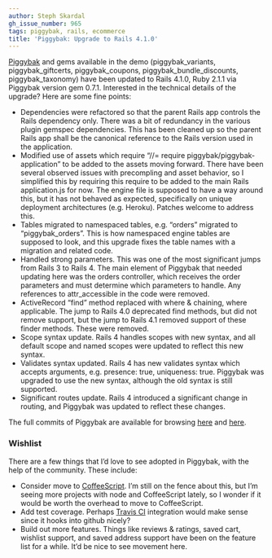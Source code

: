 ```yaml
---
author: Steph Skardal
gh_issue_number: 965
tags: piggybak, rails, ecommerce
title: 'Piggybak: Upgrade to Rails 4.1.0'
---
```


[Piggybak](http://www.piggybak.org/) and gems available in the demo (piggybak_variants, piggybak_giftcerts, piggybak_coupons, piggybak_bundle_discounts, piggybak_taxonomy) have been updated to Rails 4.1.0, Ruby 2.1.1 via Piggybak version gem 0.7.1. Interested in the technical details of the upgrade? Here are some fine points:

- Dependencies were refactored so that the parent Rails app controls the Rails dependency only. There was a bit of redundancy in the various plugin gemspec dependencies. This has been cleaned up so the parent Rails app shall be the canonical reference to the Rails version used in the application.
- Modified use of assets which require “//= require piggybak/piggybak-application” to be added to the assets moving forward. There have been several observed issues with precompling and asset behavior, so I simplified this by requiring this require to be added to the main Rails application.js for now. The engine file is supposed to have a way around this, but it has not behaved as expected, specifically on unique deployment architectures (e.g. Heroku). Patches welcome to address this.
- Tables migrated to namespaced tables, e.g. “orders” migrated to “piggybak_orders”. This is how namespaced engine tables are supposed to look, and this upgrade fixes the table names with a migration and related code.
- Handled strong parameters. This was one of the most significant jumps from Rails 3 to Rails 4. The main element of Piggybak that needed updating here was the orders controller, which receives the order parameters and must determine which parameters to handle. Any references to attr_accessible in the code were removed.
- ActiveRecord “find” method replaced with where & chaining, where applicable. The jump to Rails 4.0 deprecated find methods, but did not remove support, but the jump to Rails 4.1 removed support of these finder methods. These were removed.
- Scope syntax update. Rails 4 handles scopes with new syntax, and all default scope and named scopes were updated to reflect this new syntax.
- Validates syntax updated. Rails 4 has new validates syntax which accepts arguments, e.g. presence: true, uniqueness: true. Piggybak was upgraded to use the new syntax, although the old syntax is still supported.
- Significant routes update. Rails 4 introduced a significant change in routing, and Piggybak was updated to reflect these changes.

The full commits of Piggybak are available for browsing [here](https://github.com/piggybak/piggybak/commit/ef4a33ba199c27e18e39434c7cd9aec659c2081f) and [here](https://github.com/piggybak/piggybak/commit/9174688a0f96cedb1b8707b54898a8b5fdbb9393).

### Wishlist

There are a few things that I’d love to see adopted in Piggybak, with the help of the community. These include:

- Consider move to [CoffeeScript](http://coffeescript.org/). I’m still on the fence about this, but I’m seeing more projects with node and CoffeeScript lately, so I wonder if it would be worth the overhead to move to CoffeeScript.
- Add test coverage. Perhaps [Travis CI](https://travis-ci.org/) integration would make sense since it hooks into github nicely?
- Build out more features. Things like reviews & ratings, saved cart, wishlist support, and saved address support have been on the feature list for a while. It’d be nice to see movement here.
